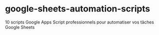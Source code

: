 # google-sheets-automation-scripts
10 scripts Google Apps Script professionnels pour automatiser vos tâches Google Sheets
